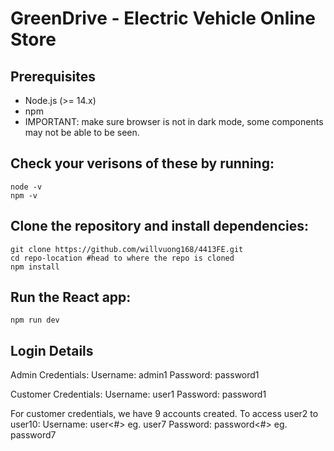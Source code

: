 # GreenDrive - Electric Vehicle Online Store

## Prerequisites

- Node.js (>= 14.x)
- npm
- IMPORTANT: make sure browser is not in dark mode, some components may not be able to be seen.

## Check your verisons of these by running:

```
node -v
npm -v
```

## Clone the repository and install dependencies:

```
git clone https://github.com/willvuong168/4413FE.git
cd repo-location #head to where the repo is cloned
npm install
```

## Run the React app:

```
npm run dev
```

## Login Details
Admin Credentials:
Username: admin1
Password: password1

Customer Credentials:
Username: user1
Password: password1

For customer credentials, we have 9 accounts created. To access user2 to user10:
Username: user<#>        eg. user7
Password: password<#>    eg. password7


